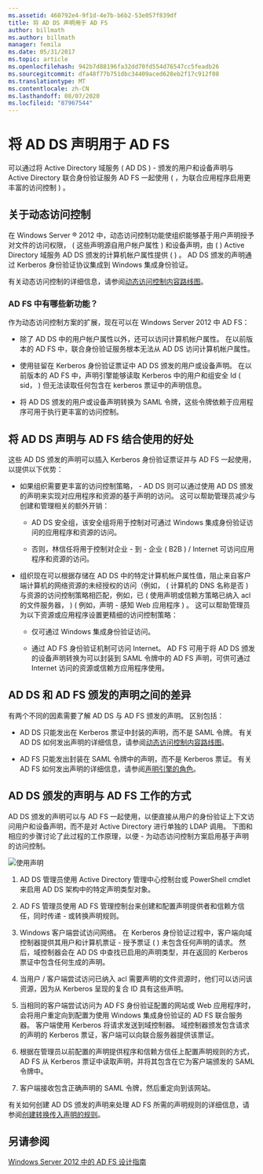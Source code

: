 ```yaml
---
ms.assetid: 460792e4-9f1d-4e7b-b6b2-53e057f839df
title: 将 AD DS 声明用于 AD FS
author: billmath
ms.author: billmath
manager: femila
ms.date: 05/31/2017
ms.topic: article
ms.openlocfilehash: 942b7d88196fa32dd70fd554d76547cc5feadb26
ms.sourcegitcommit: dfa48f77b751dbc34409aced628eb2f17c912f08
ms.translationtype: MT
ms.contentlocale: zh-CN
ms.lasthandoff: 08/07/2020
ms.locfileid: "87967544"
---
```

# <a name="using-ad-ds-claims-with-ad-fs"></a>将 AD DS 声明用于 AD FS


可以通过将 Active Directory 域服务 \( AD DS \) \- 颁发的用户和设备声明与 Active Directory 联合身份验证服务 AD FS 一起使用 \( ，为联合应用程序启用更丰富的访问控制 \) 。

## <a name="about-dynamic-access-control"></a>关于动态访问控制
在 Windows Server &reg; 2012 中，动态访问控制功能使组织能够基于用户声明授予对文件的访问权限， \( 这些声明源自用户帐户属性 \) 和设备声明，由 \( \) Active Directory 域服务 AD DS 颁发的计算机帐户属性提供 \( \) 。 AD DS 颁发的声明通过 Kerberos 身份验证协议集成到 Windows 集成身份验证。

有关动态访问控制的详细信息，请参阅[动态访问控制内容路线图](../../solution-guides/Dynamic-Access-Control--Scenario-Overview.md#BKMK_APP)。

### <a name="whats-new-in-ad-fs"></a>AD FS 中有哪些新功能？
作为动态访问控制方案的扩展，现在可以在 Windows Server 2012 中 AD FS：

-   除了 AD DS 中的用户帐户属性以外，还可以访问计算机帐户属性。 在以前版本的 AD FS 中，联合身份验证服务根本无法从 AD DS 访问计算机帐户属性。

-   使用驻留在 Kerberos 身份验证票证中 AD DS 颁发的用户或设备声明。 在以前版本的 AD FS 中，声明引擎能够读取 Kerberos 中的用户和组安全 Id \( sid， \) 但无法读取任何包含在 kerberos 票证中的声明信息。

-   将 AD DS 颁发的用户或设备声明转换为 SAML 令牌，这些令牌依赖于应用程序可用于执行更丰富的访问控制。

## <a name="benefits-of-using-ad-ds-claims-with-ad-fs"></a>将 AD DS 声明与 AD FS 结合使用的好处
这些 AD DS 颁发的声明可以插入 Kerberos 身份验证票证并与 AD FS 一起使用，以提供以下优势：

-   如果组织需要更丰富的访问控制策略， \- AD DS 则可以通过使用 AD DS 颁发的声明来实现对应用程序和资源的基于声明的访问。 这可以帮助管理员减少与创建和管理相关的额外开销：

    -   AD DS 安全组，该安全组将用于控制对可通过 Windows 集成身份验证访问的应用程序和资源的访问。

    -   否则，林信任将用于控制对企业 \- 到 \- 企业 \( B2B \) \/ Internet 可访问应用程序和资源的访问。

-   组织现在可以根据存储在 AD DS 中的特定计算机帐户属性值，阻止来自客户端计算机的网络资源的未经授权的访问（例如， \( 计算机的 DNS 名称是否 \) 与资源的访问控制策略相匹配，例如，已 \( 使用声明或信赖方策略已纳入 acl 的文件服务器， \) \( 例如，声明 \- 感知 Web 应用程序 \) 。 这可以帮助管理员为以下资源或应用程序设置更精细的访问控制策略：

    -   仅可通过 Windows 集成身份验证访问。

    -   通过 AD FS 身份验证机制可访问 Internet。 AD FS 可用于将 AD DS 颁发的设备声明转换为可以封装到 SAML 令牌中的 AD FS 声明，可供可通过 Internet 访问的资源或信赖方应用程序使用。

## <a name="differences-between-ad-ds-and-ad-fs-issued-claims"></a>AD DS 和 AD FS 颁发的声明之间的差异
有两个不同的因素需要了解 AD DS 与 AD FS 颁发的声明。 区别包括：

-   AD DS 只能发出在 Kerberos 票证中封装的声明，而不是 SAML 令牌。 有关 AD DS 如何发出声明的详细信息，请参阅[动态访问控制内容路线图](../../solution-guides/Dynamic-Access-Control--Scenario-Overview.md#BKMK_APP)。

-   AD FS 只能发出封装在 SAML 令牌中的声明，而不是 Kerberos 票证。 有关 AD FS 如何发出声明的详细信息，请参阅[声明引擎的角色](../../ad-fs/technical-reference/The-Role-of-the-Claims-Engine.md)。

## <a name="how-ad-ds-issued-claims-work-with-ad-fs"></a>AD DS 颁发的声明与 AD FS 工作的方式
AD DS 颁发的声明可以与 AD FS 一起使用，以便直接从用户的身份验证上下文访问用户和设备声明，而不是对 Active Directory 进行单独的 LDAP 调用。 下图和相应的步骤讨论了此过程的工作原理，以便 \- 为动态访问控制方案启用基于声明的访问控制。

![使用声明](media/UsingADDSClaimswithADFS.gif)

1.  AD DS 管理员使用 Active Directory 管理中心控制台或 PowerShell cmdlet 来启用 AD DS 架构中的特定声明类型对象。

2.  AD FS 管理员使用 AD FS 管理控制台来创建和配置声明提供者和信赖方信任，同时传递 \- 或转换声明规则。

3.  Windows 客户端尝试访问网络。 在 Kerberos 身份验证过程中，客户端向域控制器提供其用户和计算机票证 \- 授予票证 \( \) 未包含任何声明的请求。 然后，域控制器会在 AD DS 中查找已启用的声明类型，并在返回的 Kerberos 票证中包含任何生成的声明。

4.  当用户 \/ 客户端尝试访问已纳入 acl 需要声明的文件资源时，他们可以访问该资源，因为从 Kerberos 呈现的复合 ID 具有这些声明。

5.  当相同的客户端尝试访问为 AD FS 身份验证配置的网站或 Web 应用程序时，会将用户重定向到配置为使用 Windows 集成身份验证的 AD FS 联合服务器。 客户端使用 Kerberos 将请求发送到域控制器。 域控制器颁发包含请求的声明的 Kerberos 票证，客户端可以向联合服务器提供该票证。

6.  根据在管理员以前配置的声明提供程序和信赖方信任上配置声明规则的方式，AD FS 从 Kerberos 票证中读取声明，并将其包含在它为客户端颁发的 SAML 令牌中。

7.  客户端接收包含正确声明的 SAML 令牌，然后重定向到该网站。

有关如何创建 AD DS 颁发的声明来处理 AD FS 所需的声明规则的详细信息，请参阅[创建转换传入声明的规则](../../ad-fs/operations/Create-a-Rule-to-Transform-an-Incoming-Claim.md)。

## <a name="see-also"></a>另请参阅
[Windows Server 2012 中的 AD FS 设计指南](AD-FS-Design-Guide-in-Windows-Server-2012.md)
